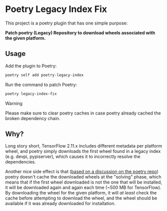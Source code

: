 # Poetry Legacy Index Fix

This project is a poetry plugin that has one simple purpose:

**Patch poetry (Legacy) Repository to download wheels associated with the given platform.**

## Usage

Add the plugin to Poetry:

```sh
poetry self add poetry-legacy-index
```

Run the command to patch Poetry:

```sh
poetry legacy-index-fix
```

> [!WARNING]
> Please make sure to clear poetry caches in case poetry already cached the broken dependency chain.

## Why?

Long story short, TensorFlow 2.11.x includes different metadata per platform wheel, and poetry simply downloads the first wheel found in a legacy index (e.g. devpi, pypiserver), which causes it to incorrectly resolve the dependencies.

Another nice side effect is that ([based on a discussion on the poetry repo][poetry-issue-4000]) poetry doesn't cache the downloaded wheels at the "solving" phase, which means that if the first wheel downloaded is not the one that will be installed, it will be downloaded again and again each time (~500 MB for TensorFlow). By downloading the wheel for the given platform, it will *at least* check the cache before attempting to download the wheel, and the wheel should be available if it was already downloaded for installation.


[poetry-issue-4000]: https://github.com/python-poetry/poetry/issues/4000
